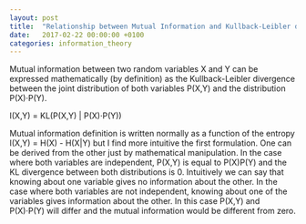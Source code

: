 ```yaml
---
layout: post
title:  "Relationship between Mutual Information and Kullback-Leibler divergence "
date:   2017-02-22 00:00:00 +0100
categories: information_theory
---
```


Mutual information between two random variables X and Y can be expressed mathematically (by definition) as the Kullback-Leibler divergence between the joint distribution of both variables P(X,Y) and the distribution P(X)·P(Y).

I(X,Y) = KL(P(X,Y) | P(X)·P(Y))

Mutual information definition is written normally as a function of the entropy I(X,Y) = H(X) - H(X|Y) but I find more intuitive the first formulation. One can be derived from the other just by mathematical manipulation.
In the case where both variables are independent, P(X,Y) is equal to P(X)P(Y) and the KL divergence between both distributions is 0. 
Intuitively we can say that knowing about one variable gives no information about the other.
In the case where both variables are not independent,  knowing about one of  the variables gives information about the other. 
In this case P(X,Y) and P(X)·P(Y) will differ and the mutual information would be different from zero.

